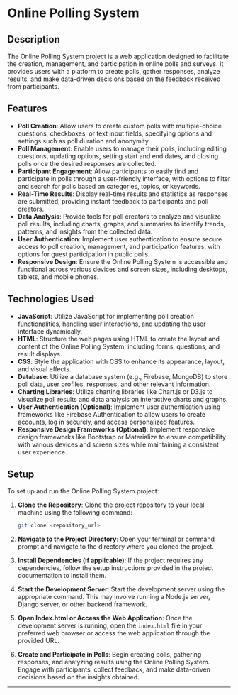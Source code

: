 # Online Polling System

## Description

The Online Polling System project is a web application designed to facilitate the creation, management, and participation in online polls and surveys. It provides users with a platform to create polls, gather responses, analyze results, and make data-driven decisions based on the feedback received from participants.

## Features

- **Poll Creation**: Allow users to create custom polls with multiple-choice questions, checkboxes, or text input fields, specifying options and settings such as poll duration and anonymity.
- **Poll Management**: Enable users to manage their polls, including editing questions, updating options, setting start and end dates, and closing polls once the desired responses are collected.
- **Participant Engagement**: Allow participants to easily find and participate in polls through a user-friendly interface, with options to filter and search for polls based on categories, topics, or keywords.
- **Real-Time Results**: Display real-time results and statistics as responses are submitted, providing instant feedback to participants and poll creators.
- **Data Analysis**: Provide tools for poll creators to analyze and visualize poll results, including charts, graphs, and summaries to identify trends, patterns, and insights from the collected data.
- **User Authentication**: Implement user authentication to ensure secure access to poll creation, management, and participation features, with options for guest participation in public polls.
- **Responsive Design**: Ensure the Online Polling System is accessible and functional across various devices and screen sizes, including desktops, tablets, and mobile phones.

## Technologies Used

- **JavaScript**: Utilize JavaScript for implementing poll creation functionalities, handling user interactions, and updating the user interface dynamically.
- **HTML**: Structure the web pages using HTML to create the layout and content of the Online Polling System, including forms, questions, and result displays.
- **CSS**: Style the application with CSS to enhance its appearance, layout, and visual effects.
- **Database**: Utilize a database system (e.g., Firebase, MongoDB) to store poll data, user profiles, responses, and other relevant information.
- **Charting Libraries**: Utilize charting libraries like Chart.js or D3.js to visualize poll results and data analysis on interactive charts and graphs.
- **User Authentication (Optional)**: Implement user authentication using frameworks like Firebase Authentication to allow users to create accounts, log in securely, and access personalized features.
- **Responsive Design Frameworks (Optional)**: Implement responsive design frameworks like Bootstrap or Materialize to ensure compatibility with various devices and screen sizes while maintaining a consistent user experience.

## Setup

To set up and run the Online Polling System project:

1. **Clone the Repository**: Clone the project repository to your local machine using the following command:

   ```bash
   git clone <repository_url>
   ```

2. **Navigate to the Project Directory**: Open your terminal or command prompt and navigate to the directory where you cloned the project.

3. **Install Dependencies (if applicable)**: If the project requires any dependencies, follow the setup instructions provided in the project documentation to install them.

4. **Start the Development Server**: Start the development server using the appropriate command. This may involve running a Node.js server, Django server, or other backend framework.

5. **Open Index.html or Access the Web Application**: Once the development server is running, open the `index.html` file in your preferred web browser or access the web application through the provided URL.

6. **Create and Participate in Polls**: Begin creating polls, gathering responses, and analyzing results using the Online Polling System. Engage with participants, collect feedback, and make data-driven decisions based on the insights obtained.

---